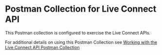 # Postman Collection for Live Connect API

This Postman collection is configured to exercise the Live Connect APIs. 

For additional details on using this Postman Collection see [Working with the Live Connect API Postman Collection]([https://api-docs.treasuredata.com/en/api/dwh-integration-api/quickstart/#quickstart](https://api-docs.treasuredata.com/en/api/dwh-integration-api/quickstart/#working-with-the-live-connect-api-postman-collection))
